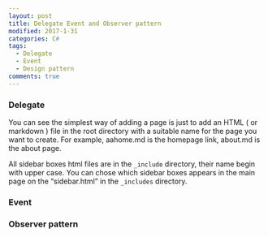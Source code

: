 ```yaml
---
layout: post
title: Delegate Event and Observer pattern
modified: 2017-1-31
categories: C#
tags: 
  - Delegate 
  - Event 
  - Design pattern
comments: true
---
```



### Delegate

You can see the simplest way of adding a page is just to add an HTML ( or markdown ) file in the root directory with a suitable name for the page you want to create. For example, aahome.md is the homepage link, about.md is the about page.

All sidebar boxes html files are in the <code>_include</code> directory, their name begin with upper case. You can chose which sidebar boxes appears in the main page on the <q>sidebar.html</q> in the <code>_includes</code> directory. 



### Event



### Observer pattern





